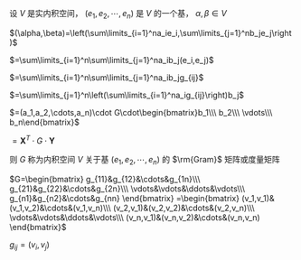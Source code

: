 设 $V$ 是实内积空间， $(e_1,e_2,\cdots,e_n)$ 是 $V$ 的一个基， $\alpha,\beta\in V$   
  
 $(\alpha,\beta)=\left(\sum\limits_{i=1}^na_ie_i,\sum\limits_{j=1}^nb_je_j\right)$   
  
 $=\sum\limits_{i=1}^n\sum\limits_{j=1}^na_ib_j(e_i,e_j)$   
  
 $=\sum\limits_{i=1}^n\sum\limits_{j=1}^na_ib_jg_{ij}$   
  
 $=\sum\limits_{j=1}^n\left(\sum\limits_{i=1}^na_ig_{ij}\right)b_j$   
  
 $=(a_1,a_2,\cdots,a_n)\cdot G\cdot\begin{bmatrix}b_1\\\ b_2\\\ \vdots\\\ b_n\end{bmatrix}$   
  
 $=\mathbf{X}^T\cdot G\cdot\mathbf{Y}$   
  
则 $G$ 称为内积空间 $V$ 关于基 $(e_1,e_2,\cdots,e_n)$ 的 $\rm{Gram}$ 矩阵或度量矩阵  
  
 $G=\begin{bmatrix}  
g_{11}&g_{12}&\cdots&g_{1n}\\\ g_{21}&g_{22}&\cdots&g_{2n}\\\ \vdots&\vdots&\ddots&\vdots\\\ g_{n1}&g_{n2}&\cdots&g_{nn}  
\end{bmatrix}  
=\begin{bmatrix}  
(v_1,v_1)&(v_1,v_2)&\cdots&(v_1,v_n)\\\ (v_2,v_1)&(v_2,v_2)&\cdots&(v_2,v_n)\\\ \vdots&\vdots&\ddots&\vdots\\\ (v_n,v_1)&(v_n,v_2)&\cdots&(v_n,v_n)  
\end{bmatrix}$   
  
 $g_{ij}=(v_i,v_j)$   
